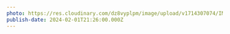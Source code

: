 ```yaml
---
photo: https://res.cloudinary.com/dz8vyplpm/image/upload/v1714307074/IMG_8709_bw4v5x.jpg
publish-date: 2024-02-01T21:26:00.000Z
---
```

